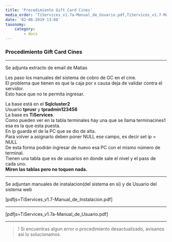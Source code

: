 ```yaml
---
title: 'Procedimiento Gift Card Cines'
media_order: 'TiServices_v1.7a-Manual_de_Usuario.pdf,TiServices_v1.7-Manual_de_Instalacion.pdf'
date: '02-06-2019 13:08'
taxonomy:
    category:
        - docs
---
```


### Procedimiento Gift Card Cines
-------
Se adjunta extracto de email de Matias

Les paso los manuales del sistema de cobro de GC en el cine.   
El problema que tienen es que la caja por x causa deja de validar contra el servidor.  
Esto hace que no te permita ingresar.    

La base está en el **Sqlcluster2**  
Usuario **tprusr** y **tpradmin123456**  
La base es **TiServices**.  
Como pueden ver en la tabla terminales hay una que se llama terminacines1 esa es la que esta puesta.  
En ip guarda el de la PC que se dio de alta.  
Para volver a asignarlo deben poner NULL ese campo, es decir set ip = NULL  
De esta forma podrán ingresar de nuevo esa PC con el mismo número de terminal.      
Tienen una tabla que es de usuarios en donde sale el nivel y el pass de cada uno.   
**Miren las tablas pero no toquen nada.**   

--------

Se adjuntan manuales de instalacion(del sistema en si) y de Usuario del sistema web

[pdfjs=TiServices_v1.7-Manual_de_Instalacion.pdf]


----------


[pdfjs=TiServices_v1.7a-Manual_de_Usuario.pdf]


----------

>! Si encuentras algun error o procedimiento desactualizado, avisanos asi lo solucionamos.



